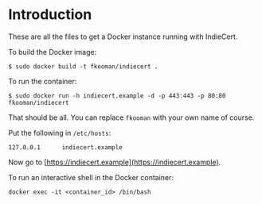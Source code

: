 # Introduction
These are all the files to get a Docker instance running with IndieCert.

To build the Docker image:

    $ sudo docker build -t fkooman/indiecert .

To run the container:

    $ sudo docker run -h indiecert.example -d -p 443:443 -p 80:80 fkooman/indiecert

That should be all. You can replace `fkooman` with your own name of course.

Put the following in `/etc/hosts`:

    127.0.0.1      indiecert.example

Now go to [https://indiecert.example](https://indiecert.example).

To run an interactive shell in the Docker container:

    docker exec -it <container_id> /bin/bash
